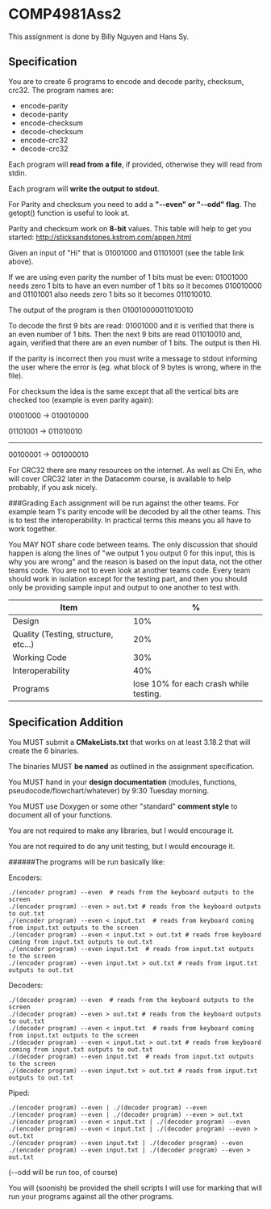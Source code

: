 # COMP4981Ass2

This assignment is done by Billy Nguyen and Hans Sy.

## Specification

You are to create 6 programs to encode and decode parity, checksum, crc32. The program names are:

- encode-parity
- decode-parity
- encode-checksum
- decode-checksum
- encode-crc32
- decode-crc32

Each program will **read from a file**, if provided, otherwise they will read from stdin.

Each program will **write the output to stdout**.

For Parity and checksum you need to add a **"--even" or "--odd" flag**. The getopt() function is useful to look at.

Parity and checksum work on **8-bit** values. This table will help to get you started: http://sticksandstones.kstrom.com/appen.html

Given an input of "Hi" that is 01001000 and 01101001 (see the table link above).

If we are using even parity the number of 1 bits must be even: 01001000 needs zero 1 bits to have an even number of 1 bits so it becomes 010010000 and 01101001 also needs zero 1 bits so it becomes 011010010.

The output of the program is then 010010000011010010

To decode the first 9 bits are read: 01001000 and it is verified that there is an even number of 1 bits. Then the next 9 bits are read 011010010 and, again, verified that there are an even number of 1 bits. The output is then Hi.


If the parity is incorrect then you must write a message to stdout informing the user where the error is (eg. what block of 9 bytes is wrong, where in the file).

For checksum the idea is the same except that all the vertical bits are checked too (example is even parity again):

01001000 -> 010010000

01101001 -> 011010010

-----------      -------------

00100001 -> 001000010

For CRC32 there are many resources on the internet. As well as Chi En, who will cover CRC32 later in the Datacomm course, is available to help probably, if you ask nicely.

###Grading
Each assignment will be run against the other teams. For example team 1's parity encode will be decoded by all the other teams. This is to test the interoperability. In practical terms this means you all have to work together. 

You MAY NOT share code between teams. The only discussion that should happen is along the lines of "we output 1 you output 0 for this input, this is why you are wrong" and the reason is based on the input data, not the other teams code. You are not to even look at another teams code. Every team should work in isolation except for the testing part, and then you should only be providing sample input and output to one another to test with.

|Item|%|
|---|---|
|Design|10%|
|Quality (Testing, structure, etc...)|20%|
|Working Code|30%|
|Interoperability|40%|
|Programs|lose 10% for each crash while testing.|

## Specification Addition

You MUST submit a **CMakeLists.txt** that works on at least 3.18.2 that will create the 6 binaries.

The binaries MUST **be named** as outlined in the assignment specification.

You MUST hand in your **design documentation** (modules, functions, pseudocode/flowchart/whatever) by 9:30 Tuesday morning.

You MUST use Doxygen or some other "standard" **comment style** to document all of your functions.

You are not required to make any libraries, but I would encourage it.

You are not required to do any unit testing, but I would encourage it.

######The programs will be run basically like:

Encoders:
```
./(encoder program) --even  # reads from the keyboard outputs to the screen
./(encoder program) --even > out.txt # reads from the keyboard outputs to out.txt
./(encoder program) --even < input.txt  # reads from keyboard coming from input.txt outputs to the screen
./(encoder program) --even < input.txt > out.txt # reads from keyboard coming from input.txt outputs to out.txt
./(encoder program) --even input.txt  # reads from input.txt outputs to the screen
./(encoder program) --even input.txt > out.txt # reads from input.txt outputs to out.txt
```
Decoders:
```
./(decoder program) --even  # reads from the keyboard outputs to the screen
./(decoder program) --even > out.txt # reads from the keyboard outputs to out.txt
./(decoder program) --even < input.txt  # reads from keyboard coming from input.txt outputs to the screen
./(decoder program) --even < input.txt > out.txt # reads from keyboard coming from input.txt outputs to out.txt
./(decoder program) --even input.txt  # reads from input.txt outputs to the screen
./(decoder program) --even input.txt > out.txt # reads from input.txt outputs to out.txt
```
Piped:
```
./(encoder program) --even | ./(decoder program) --even
./(encoder program) --even | ./(decoder program) --even > out.txt
./(encoder program) --even < input.txt | ./(decoder program) --even
./(encoder program) --even < input.txt | ./(decoder program) --even > out.txt
./(encoder program) --even input.txt | ./(decoder program) --even
./(encoder program) --even input.txt | ./(decoder program) --even > out.txt
```
(--odd will be run too, of course)

You will (soonish) be provided the shell scripts I will use for marking that will run your programs against all the other programs.
